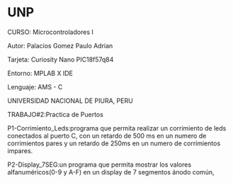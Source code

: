 # UNP

CURSO: Microcontroladores I

Autor: Palacios Gomez Paulo Adrian

Tarjeta: Curiosity Nano PIC18f57q84

Entorno: MPLAB X IDE

Lenguaje: AMS - C

UNIVERSIDAD NACIONAL DE PIURA, PERU

TRABAJO#2:Practica de Puertos

P1-Corrimiento_Leds:programa que permita realizar un
corrimiento de leds conectados al puerto C, con
un retardo de 500 ms en un numero de
corrimientos pares y un retardo de 250ms en un
numero de corrimientos impares.

P2-Display_7SEG:un programa que permita mostrar los
valores alfanuméricos(0-9 y A-F) en un display de
7 segmentos ánodo común,
